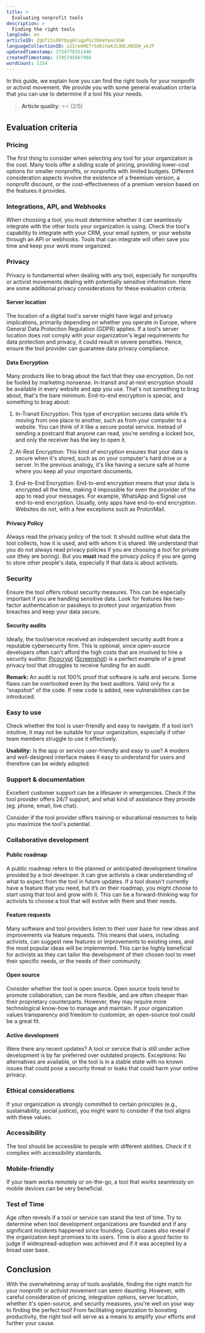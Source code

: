```yaml
---
title: >
  Evaluating nonprofit tools
description: >
  Finding the right tools
langCode: en
articleID: ZgUfi5iO8YQyq6CsgpFGz3bKeYpoCXGW
languageCollectionID: u1IremME7rSdKiheKJL9QLzNSDW_xkJP
updatedTimestamp: 1734770351446
createdTimestamp: 1705745667984
wordCount: 1254
---
```


In this guide, we explain how you can find the right tools for your nonprofit or activist movement. We provide you with some general evaluation criteria that you can use to determine if a tool fits your needs.

> **Article quality**: ⭐️⭐️ (2/5)

## Evaluation criteria

### Pricing

The first thing to consider when selecting any tool for your organization is the cost. Many tools offer a sliding scale of pricing, providing lower-cost options for smaller nonprofits, or nonprofits with limited budgets. Different consideration aspects involve the existence of a freemium version, a nonprofit discount, or the cost-effectiveness of a premium version based on the features it provides.

### Integrations, API, and Webhooks

When choosing a tool, you must determine whether it can seamlessly integrate with the other tools your organization is using. Check the tool's capability to integrate with your CRM, your email system, or your website through an API or webhooks. Tools that can integrate will often save you time and keep your work more organized.

### Privacy

Privacy is fundamental when dealing with any tool, especially for nonprofits or activist movements dealing with potentially sensitive information. Here are some additional privacy considerations for these evaluation criteria:

#### Server location

The location of a digital tool's server might have legal and privacy implications, primarily depending on whether you operate in Europe, where General Data Protection Regulation (GDPR) applies. If a tool's server location does not comply with your organization's legal requirements for data protection and privacy, it could result in severe penalties. Hence, ensure the tool provider can guarantee data privacy compliance.

#### Data Encryption

Many products like to brag about the fact that they use encryption. Do not be fooled by marketing nonsense. In-transit and at-rest encryption should be available in every website and app you use. That's not something to brag about, that's the bare minimum. End-to-end encryption is special, and something to brag about:

1.  In-Transit Encryption: This type of encryption secures data while it’s moving from one place to another, such as from your computer to a website. You can think of it like a secure postal service. Instead of sending a postcard that anyone can read, you're sending a locked box, and only the receiver has the key to open it.
    
2.  At-Rest Encryption: This kind of encryption ensures that your data is secure when it's stored, such as on your computer's hard drive or a server. In the previous analogy, it's like having a secure safe at home where you keep all your important documents.
    
3.  End-to-End Encryption: End-to-end encryption means that your data is encrypted all the time, making it impossible for even the provider of the app to read your messages. For example, WhatsApp and Signal use end-to-end encryption. Usually, only apps have end-to-end encryption. Websites do not, with a few exceptions such as ProtonMail.
    

#### Privacy Policy

Always read the privacy policy of the tool. It should outline what data the tool collects, how it is used, and with whom it is shared. We understand that you do not always read privacy policies if you are choosing a tool for private use (they are boring). But you **must** read the privacy policy if you are going to store other people's data, especially if that data is about activists.

### Security

Ensure the tool offers robust security measures. This can be especially important if you are handling sensitive data. Look for features like two-factor authentication or passkeys to protect your organization from breaches and keep your data secure.

#### Security audits

Ideally, the tool/service received an independent security audit from a reputable cybersecurity firm. This is optional, since open-source developers often can't afford the high costs that are involved to hire a security auditor. [Picocrypt](https://github.com/HACKERALERT/Picocrypt#funding) ([Screenshot](https://www.privacytools.io/img/picocrypt-audit.png)) is a perfect example of a great privacy tool that struggles to receive funding for an audit.

**Remark:** An audit is not 100% proof that software is safe and secure. Some flaws can be overlooked even by the best auditors. Valid only for a “snapshot” of the code. If new code is added, new vulnerabilities can be introduced.

### Easy to use

Check whether the tool is user-friendly and easy to navigate. If a tool isn't intuitive, it may not be suitable for your organization, especially if other team members struggle to use it effectively.

**Usability:** Is the app or service user-friendly and easy to use? A modern and well-designed interface makes it easy to understand for users and therefore can be widely adopted.

### Support & documentation

Excellent customer support can be a lifesaver in emergencies. Check if the tool provider offers 24/7 support, and what kind of assistance they provide (eg. phone, email, live chat).

Consider if the tool provider offers training or educational resources to help you maximize the tool's potential.

### Collaborative development

#### Public roadmap

A public roadmap refers to the planned or anticipated development timeline provided by a tool developer. It can give activists a clear understanding of what to expect from the tool in future updates. If a tool doesn't currently have a feature that you need, but it’s on their roadmap, you might choose to start using that tool and grow with it. This can be a forward-thinking way for activists to choose a tool that will evolve with them and their needs.

#### Feature requests

Many software and tool providers listen to their user base for new ideas and improvements via feature requests. This means that users, including activists, can suggest new features or improvements to existing ones, and the most popular ideas will be implemented. This can be highly beneficial for activists as they can tailor the development of their chosen tool to meet their specific needs, or the needs of their community.

#### Open source

Consider whether the tool is open source. Open source tools tend to promote collaboration, can be more flexible, and are often cheaper than their proprietary counterparts. However, they may require more technological know-how to manage and maintain. If your organization values transparency and freedom to customize, an open-source tool could be a great fit.

#### Active development

Were there any recent updates? A tool or service that is still under active development is by far preferred over outdated projects. Exceptions: No alternatives are available, or the tool is in a stable state with no known issues that could pose a security threat or leaks that could harm your online privacy.

### Ethical considerations

If your organization is strongly committed to certain principles (e.g., sustainability, social justice), you might want to consider if the tool aligns with these values.

### Accessibility

The tool should be accessible to people with different abilities. Check if it complies with accessibility standards.

### Mobile-friendly

If your team works remotely or on-the-go, a tool that works seamlessly on mobile devices can be very beneficial.

### **Test of Time**

Age often reveals if a tool or service can stand the test of time. Try to determine when tool development organizations are founded and if any significant incidents happened since founding. Court cases also reveal if the organization kept promises to its users. Time is also a good factor to judge if widespread-adoption was achieved and if it was accepted by a broad user base.

## Conclusion

With the overwhelming array of tools available, finding the right match for your nonprofit or activist movement can seem daunting. However, with careful consideration of pricing, integration options, server location, whether it's open-source, and security measures, you're well on your way to finding the perfect tool! From facilitating organization to boosting productivity, the right tool will serve as a means to amplify your efforts and further your cause.